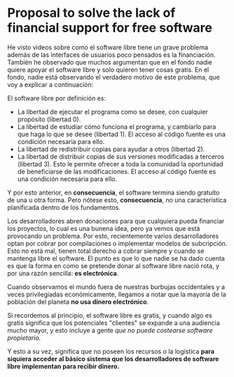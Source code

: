 # Proposal to solve the lack of financial support for free software

He visto videos sobre como el software libre tiene un grave problema además de las interfaces de usuarios poco pensados es la financiación.
También he observado que muchos argumentan que en el fondo nadie quiere apoyar el software libre y solo quieren tener cosas gratis.
En el fondo, nadie está observando el verdadero motivo de este problema, que voy a explicar a continuación:

El software libre por definición es:

* La libertad de ejecutar el programa como se desee, con cualquier propósito (libertad 0).
* La libertad de estudiar cómo funciona el programa, y cambiarlo para que haga lo que se desee (libertad 1). El acceso al código fuente es una condición necesaria para ello.
* La libertad de redistribuir copias para ayudar a otros (libertad 2).
* La libertad de distribuir copias de sus versiones modificadas a terceros (libertad 3). Esto le permite ofrecer a toda la comunidad la oportunidad de beneficiarse de las modificaciones. El acceso al código fuente es una condición necesaria para ello.

Y por esto anterior, en **consecuencia**, el software termina siendo gratuito de una u otra forma. Pero nótese esto, **consecuencia**, no una característica planificada dentro de los fundamentos.

Los desarrolladores abren donaciones para que cualquiera pueda financiar los proyectos, lo cual es una bunena idea, pero ya vemos que está provocando un problema. Por esto, recientemente varios desarrolladores optan por cobrar por compilaciones o implementar modelos de subcripción. Esto no está mal, tienen total derecho a cobrar siempre y cuando se mantenga libre el software. El punto es que lo que nadie se ha dado cuenta es que la forma en como se pretende donar al software libre nació rota, y por una razón sencilla: **es electrónica**.

Cuando observamos el mundo fuera de nuestras burbujas occidentales y a veces privilegiadas económicamente, llegamos a notar que la mayoría de la población del planeta **no usa dinero electrónico**.

Si recordemos al principio, el software libre es gratis, y cuando algo es gratis significa que los potenciales "clientes" se expande a una audiencia mucho mayor, y esto incluye a gente *que no puede costearse software propietario.*

Y esto a su vez, significa que no poseen los recursos o la logística **para siquiera acceder al básico sistema que los desarrolladores de software libre implementan para recibir dinero.**


